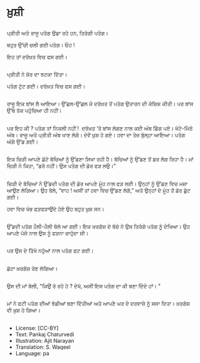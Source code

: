 # ਖ਼ੁਸ਼ੀ

##
ਪ੍ਰੀਤੀ ਅਤੇ ਰਾਜੂ ਪਤੰਗ ਉਡਾ ਰਹੇ ਹਨ, ਤਿਰੰਗੀ ਪਤੰਗ। 

ਬਹੁਤ ਉੱਚੀ ਚਲੀ ਗਈ ਪਤੰਗ। ਓਹ ! 

ਇਹ ਤਾਂ ਦਰੱਖ਼ਤ ਵਿਚ ਫਸ ਗਈ। 

##
ਪ੍ਰੀਤੀ ਨੇ ਜ਼ੋਰ ਦਾ ਝਟਕਾ ਦਿੱਤਾ। 

ਪਤੰਗ ਟੁੱਟ ਗਈ। ਦਰੱਖ਼ਤ ਵਿਚ ਫਸ ਗਈ। 

##
ਰਾਜੂ ਇਕ ਬਾਂਸ ਲੈ ਆਇਆ। ਉੱਛਲ-ਉੱਛਲ ਕੇ ਦਰੱਖ਼ਤ ਤੋਂ ਪਤੰਗ ਉਤਾਰਨ ਦੀ ਕੋਸ਼ਿਸ਼ ਕੀਤੀ। ਪਰ ਬਾਂਸ ਉੱਥੇ ਤੱਕ ਪਹੁੰਚਿਆ ਹੀ ਨਹੀਂ। 

##
ਪਰ ਇਹ ਕੀ ? ਪਤੰਗ ਤਾਂ ਨਿਕਲੀ ਨਹੀਂ !  ਦਰੱਖ਼ਤ ‘ਤੇ ਬਾਂਸ ਲੱਗਣ ਨਾਲ ਕਈ ਅੰਬ ਡਿੱਗ ਪਏ। ਖੱਟੇ-ਮਿੱਠੇ ਅੰਬ। 
ਰਾਜੂ ਅਤੇ ਪ੍ਰੀਤੀ ਅੰਬ ਖਾਣ ਲੱਗੇ। ਦੋਵੇਂ ਖ਼ੁਸ਼ ਹੋ ਗਏ। 
ਹਵਾ ਦਾ ਤੇਜ਼ ਬੁੱਲ੍ਹਾ ਆਇਆ। ਪਤੰਗ ਅੱਗੇ ਉੱਡ ਗਈ। 

##
ਇਕ ਚਿੜੀ ਆਪਣੇ ਛੋਟੇ ਬੱਚਿਆਂ ਨੂੰ ਉੱਡਣਾ ਸਿਖਾ ਰਹੀ ਹੈ। ਬੱਚਿਆਂ ਨੂੰ ਉੱਡਣ ਤੋਂ ਡਰ ਲੱਗ ਰਿਹਾ ਹੈ। 
ਮਾਂ ਚਿੜੀ ਨੇ ਕਿਹਾ, “ਡਰੋ ਨਹੀਂ। ਉਸ ਪਤੰਗ ਦੀ ਡੋਰ ਫੜ ਲਉ।"

##
ਚਿੜੀ ਦੇ ਬੱਚਿਆਂ ਨੇ ਉੱਡਦੀ ਪਤੰਗ ਦੀ ਡੋਰ ਆਪਣੇ ਮੂੰਹ ਨਾਲ ਫੜ ਲਈ। ਉਨ੍ਹਾਂ ਨੂੰ ਉੱਡਣ ਵਿਚ ਮਜ਼ਾ ਆਉਣ ਲੱਗਿਆ। ਉਹ ਬੋਲੇ, “ਵਾਹ ! ਅਸੀਂ ਤਾਂ ਹਵਾ ਵਿਚ ਉੱਡਣ ਲੱਗੇ,” ਅਤੇ ਉਨ੍ਹਾਂ ਦੇ ਮੂੰਹ ਤੋਂ ਡੋਰ ਛੁੱਟ ਗਈ।  

ਹਵਾ ਵਿਚ ਖੰਭ ਫੜਫੜਾਉਂਦੇ ਹੋਏ ਉਹ ਬਹੁਤ ਖ਼ੁਸ਼ ਸਨ।

##
ਉੱਡਦੀ ਪਤੰਗ ਹੌਲੀ-ਹੌਲੀ ਥੱਲੇ ਆ ਗਈ। ਇਕ ਖ਼ਰਗੋਸ਼ ਦੇ ਬੱਚੇ ਨੇ ਉਸ ਤਿਰੰਗੇ ਪਤੰਗ ਨੂੰ ਦੇਖਿਆ। ਉਹ ਆਪਣੇ ਪੰਜੇ ਨਾਲ ਉਸ ਨੂੰ ਫੜਨਾ ਚਾਹੁੰਦਾ ਸੀ। 

##
ਪਰ ਉਸ ਦੇ ਤਿੱਖੇ ਨਹੁੰਆਂ ਨਾਲ ਪਤੰਗ ਫਟ ਗਈ। 

##
ਛੋਟਾ ਖ਼ਰਗੋਸ਼ ਰੋਣ ਲੱਗਿਆ। 

##
ਉਸ ਦੀ ਮਾਂ ਬੋਲੀ, "ਕਿਉਂ ਰੋ ਰਹੇ ਹੋ ?
ਦੇਖੋ, ਅਸੀਂ ਇਸ ਪਤੰਗ ਦਾ ਕੀ ਬਣਾ ਦਿੰਦੇ ਹਾਂ। "

##
ਮਾਂ ਨੇ ਫਟੀ ਪਤੰਗ ਦੀਆਂ ਝੰਡੀਆਂ ਬਣਾ ਦਿੱਤੀਆਂ ਅਤੇ ਆਪਣੇ ਘਰ ਦੇ ਦਰਵਾਜ਼ੇ ਨੂੰ ਸਜਾ ਦਿਤਾ। ਖ਼ਰਗੋਸ਼ ਵੀ ਖ਼ੁਸ਼ ਹੋ ਗਿਆ। 

##
* License: [CC-BY]
* Text: Pankaj Chaturvedi
* Illustration: Ajit Narayan
* Translation: S. Waqeel
* Language: pa

